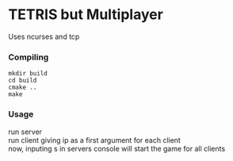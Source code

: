 # TETRIS but Multiplayer
Uses ncurses and tcp

### Compiling
```
mkdir build
cd build
cmake ..
make
```

### Usage

run server  
run client giving ip as a first argument for each client  
now, inputing s in servers console will start the game for all clients  
